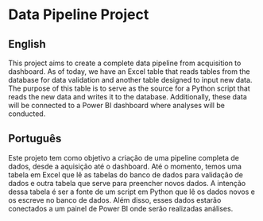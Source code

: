 # Data Pipeline Project

## English

This project aims to create a complete data pipeline from acquisition to dashboard. As of today, we have an Excel table that reads tables from the database for data validation and another table designed to input new data. The purpose of this table is to serve as the source for a Python script that reads the new data and writes it to the database. Additionally, these data will be connected to a Power BI dashboard where analyses will be conducted.

## Português

Este projeto tem como objetivo a criação de uma pipeline completa de dados, desde a aquisição até o dashboard. Até o momento, temos uma tabela em Excel que lê as tabelas do banco de dados para validação de dados e outra tabela que serve para preencher novos dados. A intenção dessa tabela é ser a fonte de um script em Python que lê os dados novos e os escreve no banco de dados. Além disso, esses dados estarão conectados a um painel de Power BI onde serão realizadas análises.
